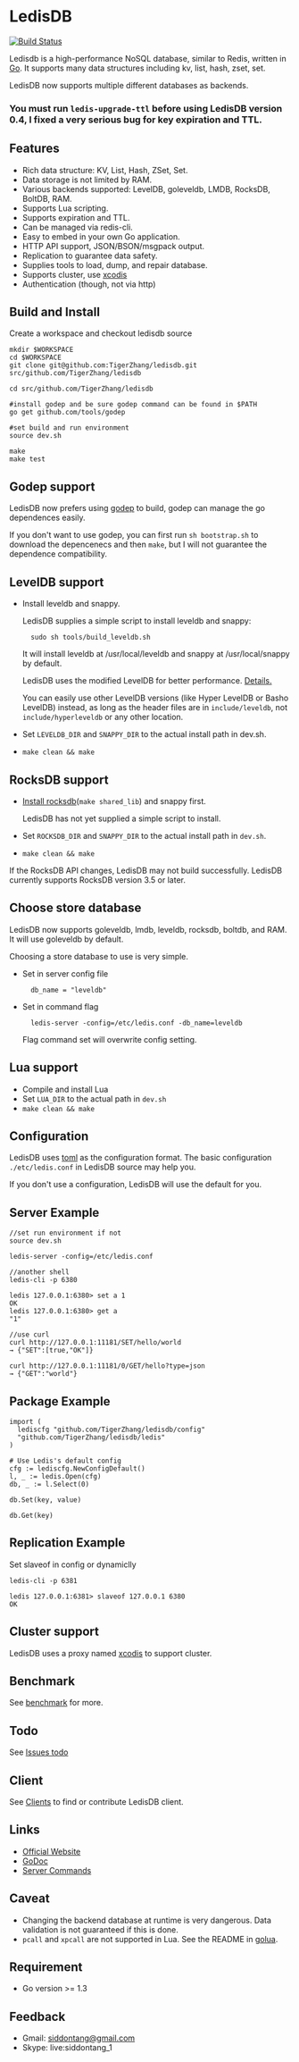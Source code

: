 # LedisDB 

[![Build Status](https://travis-ci.org/TigerZhang/ledisdb.svg?branch=develop)](https://travis-ci.org/TigerZhang/ledisdb)

Ledisdb is a high-performance NoSQL database, similar to Redis, written in [Go](http://golang.org/). It supports many data structures including kv, list, hash, zset, set.

LedisDB now supports multiple different databases as backends.

### **You must run `ledis-upgrade-ttl` before using LedisDB version 0.4, I fixed a very serious bug for key expiration and TTL.**


## Features

+ Rich data structure: KV, List, Hash, ZSet, Set.
+ Data storage is not limited by RAM.
+ Various backends supported: LevelDB, goleveldb, LMDB, RocksDB, BoltDB, RAM.
+ Supports Lua scripting.
+ Supports expiration and TTL.
+ Can be managed via redis-cli.
+ Easy to embed in your own Go application. 
+ HTTP API support, JSON/BSON/msgpack output.
+ Replication to guarantee data safety.
+ Supplies tools to load, dump, and repair database. 
+ Supports cluster, use [xcodis](https://github.com/siddontang/xcodis)
+ Authentication (though, not via http)

## Build and Install

Create a workspace and checkout ledisdb source

    mkdir $WORKSPACE
    cd $WORKSPACE
    git clone git@github.com:TigerZhang/ledisdb.git src/github.com/TigerZhang/ledisdb

    cd src/github.com/TigerZhang/ledisdb

    #install godep and be sure godep command can be found in $PATH
    go get github.com/tools/godep

    #set build and run environment 
    source dev.sh

    make
    make test

## Godep support

LedisDB now prefers using [godep](https://github.com/tools/godep) to build, godep can manage the go dependences easily.

If you don't want to use godep, you can first run `sh bootstrap.sh` to download the depencenecs and then `make`, 
but I will not guarantee the dependence compatibility.

## LevelDB support

+ Install leveldb and snappy.

    LedisDB supplies a simple script to install leveldb and snappy: 

        sudo sh tools/build_leveldb.sh

    It will install leveldb at /usr/local/leveldb and snappy at /usr/local/snappy by default.

    LedisDB uses the modified LevelDB for better performance. [Details.](https://github.com/TigerZhang/ledisdb/wiki/leveldb-source-modification)

    You can easily use other LevelDB versions (like Hyper LevelDB or Basho LevelDB) instead, as long as the header files are in `include/leveldb`, not `include/hyperleveldb` or any other location.

+ Set `LEVELDB_DIR` and `SNAPPY_DIR` to the actual install path in dev.sh.
+ `make clean && make` 

## RocksDB support

+ [Install rocksdb](https://github.com/facebook/rocksdb/blob/master/INSTALL.md)(`make shared_lib`) and snappy first.

    LedisDB has not yet supplied a simple script to install.

+ Set `ROCKSDB_DIR` and `SNAPPY_DIR` to the actual install path in `dev.sh`.
+ `make clean && make` 


If the RocksDB API changes, LedisDB may not build successfully. LedisDB currently supports RocksDB version 3.5 or later.
    

## Choose store database

LedisDB now supports goleveldb, lmdb, leveldb, rocksdb, boltdb, and RAM. It will use goleveldb by default. 

Choosing a store database to use is very simple.

+ Set in server config file

        db_name = "leveldb"

+ Set in command flag

        ledis-server -config=/etc/ledis.conf -db_name=leveldb

    Flag command set will overwrite config setting.

## Lua support

+ Compile and install Lua
+ Set `LUA_DIR` to the actual path in `dev.sh`
+ `make clean && make` 

## Configuration

LedisDB uses [toml](https://github.com/toml-lang/toml) as the configuration format. The basic configuration ```./etc/ledis.conf``` in LedisDB source may help you.

If you don't use a configuration, LedisDB will use the default for you.

## Server Example
    
    //set run environment if not
    source dev.sh

    ledis-server -config=/etc/ledis.conf

    //another shell
    ledis-cli -p 6380
    
    ledis 127.0.0.1:6380> set a 1
    OK
    ledis 127.0.0.1:6380> get a
    "1"

    //use curl
    curl http://127.0.0.1:11181/SET/hello/world
    → {"SET":[true,"OK"]}

    curl http://127.0.0.1:11181/0/GET/hello?type=json
    → {"GET":"world"}


## Package Example
    
    import (
      lediscfg "github.com/TigerZhang/ledisdb/config"
      "github.com/TigerZhang/ledisdb/ledis"
    )

    # Use Ledis's default config
    cfg := lediscfg.NewConfigDefault()
    l, _ := ledis.Open(cfg)
    db, _ := l.Select(0)

    db.Set(key, value)

    db.Get(key)


## Replication Example

Set slaveof in config or dynamiclly

    ledis-cli -p 6381 

    ledis 127.0.0.1:6381> slaveof 127.0.0.1 6380
    OK

## Cluster support

LedisDB uses a proxy named [xcodis](https://github.com/siddontang/xcodis) to support cluster.

## Benchmark

See [benchmark](https://github.com/TigerZhang/ledisdb/wiki/Benchmark) for more.

## Todo

See [Issues todo](https://github.com/TigerZhang/ledisdb/issues?labels=todo&page=1&state=open)

## Client

See [Clients](https://github.com/TigerZhang/ledisdb/wiki/Clients) to find or contribute LedisDB client.

## Links

+ [Official Website](http://ledisdb.com)
+ [GoDoc](https://godoc.org/github.com/TigerZhang/ledisdb)
+ [Server Commands](https://github.com/TigerZhang/ledisdb/wiki/Commands)

## Caveat

+ Changing the backend database at runtime is very dangerous. Data validation is not guaranteed if this is done.
+ `pcall` and `xpcall` are not supported in Lua. See the README in [golua](https://github.com/aarzilli/golua).


## Requirement

+ Go version >= 1.3

## Feedback

+ Gmail: siddontang@gmail.com
+ Skype: live:siddontang_1
